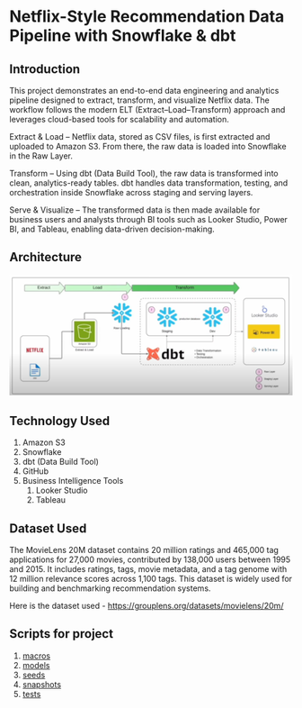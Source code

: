 # Netflix-Style Recommendation Data Pipeline with Snowflake & dbt

## Introduction
This project demonstrates an end-to-end data engineering and analytics pipeline designed to extract, transform, and visualize Netflix data. The workflow follows the modern ELT (Extract–Load–Transform) approach and leverages cloud-based tools for scalability and automation.

Extract & Load – Netflix data, stored as CSV files, is first extracted and uploaded to Amazon S3. From there, the raw data is loaded into Snowflake in the Raw Layer.

Transform – Using dbt (Data Build Tool), the raw data is transformed into clean, analytics-ready tables. dbt handles data transformation, testing, and orchestration inside Snowflake across staging and serving layers.

Serve & Visualize – The transformed data is then made available for business users and analysts through BI tools such as Looker Studio, Power BI, and Tableau, enabling data-driven decision-making.

## Architecture
![Project Architecture](dbt1.png)

## Technology Used
1. Amazon S3 
2. Snowflake
3. dbt (Data Build Tool)
4. GitHub 
5. Business Intelligence Tools 
      1. Looker Studio
      2. Tableau
  
## Dataset Used
The MovieLens 20M dataset contains 20 million ratings and 465,000 tag applications for 27,000 movies, contributed by 138,000 users between 1995 and 2015. It includes ratings, tags, movie metadata, and a tag genome with 12 million relevance scores across 1,100 tags. This dataset is widely used for building and benchmarking recommendation systems.

Here is the dataset used - https://grouplens.org/datasets/movielens/20m/

## Scripts for project
1. [macros](macros)
2. [models](models)
3. [seeds](seeds)
4. [snapshots](snapshots)
5. [tests](tests)


